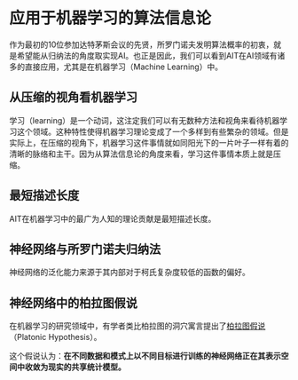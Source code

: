 # 应用于机器学习的算法信息论

作为最初的10位参加达特茅斯会议的先贤，所罗门诺夫发明算法概率的初衷，就是希望能从归纳法的角度取实现AI。也正是因此，我们可以看到AIT在AI领域有诸多的直接应用，尤其是在机器学习（Machine Learning）中。

## 从压缩的视角看机器学习

学习（learning）是一个动词，这注定我们可以有无数种方法和视角来看待机器学习这个领域。这种特性使得机器学习理论变成了一个多样到有些繁杂的领域。但是实际上，在压缩的视角下，机器学习这件事情就如同阳光下的一片叶子一样有着的清晰的脉络和主干。因为从算法信息论的角度来看，学习这件事情本质上就是压缩。


## 最短描述长度

AIT在机器学习中的最广为人知的理论贡献是最短描述长度。


## 神经网络与所罗门诺夫归纳法

神经网络的泛化能力来源于其内部对于柯氏复杂度较低的函数的偏好。


## 神经网络中的柏拉图假说

在机器学习的研究领域中，有学者类比柏拉图的洞穴寓言提出了[柏拉图假说](https://phillipi.github.io/prh/)（Platonic Hypothesis）。

这个假说认为：**在不同数据和模式上以不同目标进行训练的神经网络正在其表示空间中收敛为现实的共享统计模型。**
